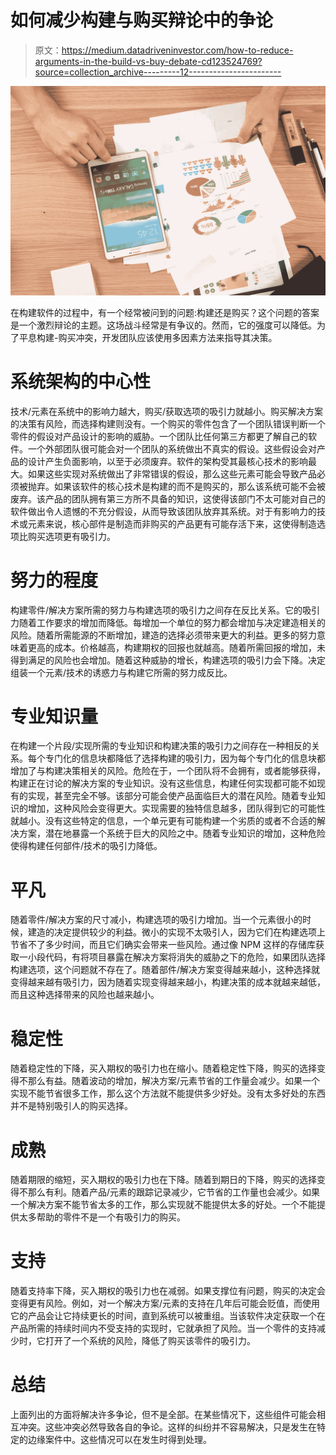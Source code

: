 # 如何减少构建与购买辩论中的争论

> 原文：<https://medium.datadriveninvestor.com/how-to-reduce-arguments-in-the-build-vs-buy-debate-cd123524769?source=collection_archive---------12----------------------->

![](img/33bbb86cbc8809d1f5b9525a544873af.png)

在构建软件的过程中，有一个经常被问到的问题:构建还是购买？这个问题的答案是一个激烈辩论的主题。这场战斗经常是有争议的。然而，它的强度可以降低。为了平息构建-购买冲突，开发团队应该使用多因素方法来指导其决策。

# 系统架构的中心性

技术/元素在系统中的影响力越大，购买/获取选项的吸引力就越小。购买解决方案的决策有风险，而选择构建则没有。一个购买的零件包含了一个团队错误判断一个零件的假设对产品设计的影响的威胁。一个团队比任何第三方都更了解自己的软件。一个外部团队很可能会对一个团队的系统做出不真实的假设。这些假设会对产品的设计产生负面影响，以至于必须废弃。软件的架构受其最核心技术的影响最大。如果这些实现对系统做出了非常错误的假设，那么这些元素可能会导致产品必须被抛弃。如果该软件的核心技术是构建的而不是购买的，那么该系统可能不会被废弃。该产品的团队拥有第三方所不具备的知识，这使得该部门不太可能对自己的软件做出令人遗憾的不充分假设，从而导致该团队放弃其系统。对于有影响力的技术或元素来说，核心部件是制造而非购买的产品更有可能存活下来，这使得制造选项比购买选项更有吸引力。

# 努力的程度

构建零件/解决方案所需的努力与构建选项的吸引力之间存在反比关系。它的吸引力随着工作要求的增加而降低。每增加一个单位的努力都会增加与决定建造相关的风险。随着所需能源的不断增加，建造的选择必须带来更大的利益。更多的努力意味着更高的成本。价格越高，构建期权的回报也就越高。随着所需回报的增加，未得到满足的风险也会增加。随着这种威胁的增长，构建选项的吸引力会下降。决定组装一个元素/技术的诱惑力与构建它所需的努力成反比。

# 专业知识量

在构建一个片段/实现所需的专业知识和构建决策的吸引力之间存在一种相反的关系。每个专门化的信息块都降低了选择构建的吸引力，因为每个专门化的信息块都增加了与构建决策相关的风险。危险在于，一个团队将不会拥有，或者能够获得，构建正在讨论的解决方案的专业知识。没有这些信息，构建任何实现都可能不如现有的实现，甚至完全不够。该部分可能会使产品面临巨大的潜在风险。随着专业知识的增加，这种风险会变得更大。实现需要的独特信息越多，团队得到它的可能性就越小。没有这些特定的信息，一个单元更有可能构建一个劣质的或者不合适的解决方案，潜在地暴露一个系统于巨大的风险之中。随着专业知识的增加，这种危险使得构建任何部件/技术的吸引力降低。

# 平凡

随着零件/解决方案的尺寸减小，构建选项的吸引力增加。当一个元素很小的时候，建造的决定提供较少的利益。微小的实现不太吸引人，因为它们在构建选项上节省不了多少时间，而且它们确实会带来一些风险。通过像 NPM 这样的存储库获取一小段代码，有将项目暴露在解决方案将消失的威胁之下的危险，如果团队选择构建选项，这个问题就不存在了。随着部件/解决方案变得越来越小，这种选择就变得越来越有吸引力，因为随着实现变得越来越小，构建决策的成本就越来越低，而且这种选择带来的风险也越来越小。

# 稳定性

随着稳定性的下降，买入期权的吸引力也在缩小。随着稳定性下降，购买的选择变得不那么有益。随着波动的增加，解决方案/元素节省的工作量会减少。如果一个实现不能节省很多工作，那么这个方法就不能提供多少好处。没有太多好处的东西并不是特别吸引人的购买选择。

# 成熟

随着期限的缩短，买入期权的吸引力也在下降。随着到期日的下降，购买的选择变得不那么有利。随着产品/元素的跟踪记录减少，它节省的工作量也会减少。如果一个解决方案不能节省太多的工作，那么实现就不能提供太多的好处。一个不能提供太多帮助的零件不是一个有吸引力的购买。

# 支持

随着支持率下降，买入期权的吸引力也在减弱。如果支撑位有问题，购买的决定会变得更有风险。例如，对一个解决方案/元素的支持在几年后可能会贬值，而使用它的产品会让它持续更长的时间，直到系统可以被重组。当该软件决定获取一个在产品所需的持续时间内不受支持的实现时，它就承担了风险。当一个零件的支持减少时，它打开了一个系统的风险，降低了购买该零件的吸引力。

# 总结

上面列出的方面将解决许多争论，但不是全部。在某些情况下，这些组件可能会相互冲突。这些冲突必然导致各自的争论。这样的纠纷并不容易解决，只是发生在特定的边缘案件中。这些情况可以在发生时得到处理。